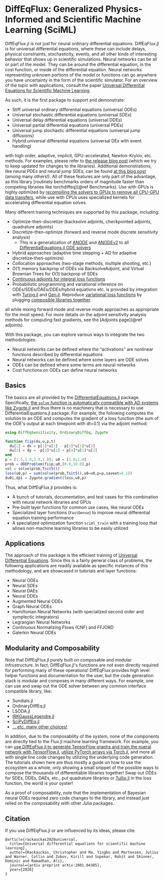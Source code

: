 # DiffEqFlux: Generalized Physics-Informed and Scientific Machine Learning (SciML)

DiffEqFlux.jl is not just for neural ordinary differential equations.
DiffEqFlux.jl is for universal differential equations, where these can include
delays, physical constraints, stochasticity, events, and all other kinds of
interesting behavior that shows up in scientific simulations. Neural networks can
be all or part of the model. They can be around the differential equation,
in the cost function, or inside of the differential equation. Neural networks
representing unknown portions of the model or functions can go anywhere you
have uncertainty in the form of the scientific simulator. For an overview of the
topic with applications, consult the paper [Universal Differential Equations for
Scientific Machine Learning](https://arxiv.org/abs/2001.04385).

As such, it is the first package to support and demonstrate:

- Stiff universal ordinary differential equations (universal ODEs)
- Universal stochastic differential equations (universal SDEs)
- Universal delay differential equations (universal DDEs)
- Universal partial differential equations (universal PDEs)
- Universal jump stochastic differential equations (universal jump diffusions)
- Hybrid universal differential equations (universal DEs with event handling)

with high order, adaptive, implicit, GPU-accelerated, Newton-Krylov, etc.
methods. For examples, please refer to [the release blog
post](https://julialang.org/blog/2019/01/fluxdiffeq) (which we try to keep
updated for changes to the libraries). Additional demonstrations, like neural
PDEs and neural jump SDEs, can be found [at this blog
post](http://www.stochasticlifestyle.com/neural-jump-sdes-jump-diffusions-and-neural-pdes/)
(among many others!). All of these features are only part of the advantage, as this library
[routinely benchmarks orders of magnitude faster than competing libraries like torchdiffeq](@ref Benchmarks).
Use with GPUs is highly optimized by 
[recompiling the solvers to GPUs to remove all CPU-GPU data transfers](https://www.stochasticlifestyle.com/solving-systems-stochastic-pdes-using-gpus-julia/),
while use with CPUs uses specialized kernels for accelerating differential equation solves.

Many different training techniques are supported by this package, including:

- Optimize-then-discretize (backsolve adjoints, checkpointed adjoints, quadrature adjoints)
- Discretize-then-optimize (forward and reverse mode discrete sensitivity analysis)
  - This is a generalization of [ANODE](https://arxiv.org/pdf/1902.10298.pdf) and 
    [ANODEv2](https://arxiv.org/pdf/1906.04596.pdf) to all 
    [DifferentialEquations.jl ODE solvers](https://diffeq.sciml.ai/latest/solvers/ode_solve/)
- Hybrid approaches (adaptive time stepping + AD for adaptive discretize-then-optimize)
- Collocation approaches (two-stage methods, multiple shooting, etc.)
- O(1) memory backprop of ODEs via BacksolveAdjoint, and Virtual Brownian Trees for O(1) backprop of SDEs
- [Continuous adjoints for integral loss functions](https://diffeq.sciml.ai/stable/analysis/sensitivity/#Example-continuous-adjoints-on-an-energy-functional)
- Probabilistic programming and variational inference on ODEs/SDEs/DAEs/DDEs/hybrid
  equations etc. is provided by integration with [Turing.jl](https://turing.ml/dev/)
  and [Gen.jl](https://github.com/probcomp/Gen.jl). Reproduce
  [variational loss functions](https://arxiv.org/abs/2001.01328) by plugging
  [composible libraries together](https://turing.ml/dev/tutorials/9-variationalinference/).

all while mixing forward mode and reverse mode approaches as appropriate for the
most speed. For more details on the adjoint sensitivity analysis methods for
computing fast gradients, see the [Adjoints page](@ref adjoints).

With this package, you can explore various ways to integrate the two methodologies:

- Neural networks can be defined where the “activations” are nonlinear functions
  described by differential equations
- Neural networks can be defined where some layers are ODE solves
- ODEs can be defined where some terms are neural networks
- Cost functions on ODEs can define neural networks

## Basics

The basics are all provided by the
[DifferentialEquations.jl](https://diffeq.sciml.ai/latest/) package. Specifically,
[the `solve` function is automatically compatible with AD systems like Zygote.jl](https://diffeq.sciml.ai/latest/analysis/sensitivity/)
and thus there is no machinery that is necessary to use DifferentialEquations.jl
package. For example, the following computes the solution to an ODE and computes
the gradient of a loss function (the sum of the ODE's output at each timepoint
with dt=0.1) via the adjoint method:

```julia
using DiffEqSensitivity, OrdinaryDiffEq, Zygote

function fiip(du,u,p,t)
  du[1] = dx = p[1]*u[1] - p[2]*u[1]*u[2]
  du[2] = dy = -p[3]*u[2] + p[4]*u[1]*u[2]
end
p = [1.5,1.0,3.0,1.0]; u0 = [1.0;1.0]
prob = ODEProblem(fiip,u0,(0.0,10.0),p)
sol = solve(prob,Tsit5())
loss(u0,p) = sum(solve(prob,Tsit5(),u0=u0,p=p,saveat=0.1))
du01,dp1 = Zygote.gradient(loss,u0,p)
```

Thus, what DiffEqFlux.jl provides is:

- A bunch of tutorials, documentation, and test cases for this combination
  with neural network libraries and GPUs
- Pre-built layer functions for common use cases, like neural ODEs
- Specialized layer functions (`FastDense`) to improve neural differential equation
  training performance
- A specialized optimization function `sciml_train` with a training loop that
  allows non-machine learning libraries to be easily utilized

## Applications

The approach of this package is the efficient training of
[Universal Differential Equations](https://arxiv.org/abs/2001.04385).
Since this is a fairly general class of problems, the following
applications are readily available as specific instances of this
methodology, and are showcased in tutorials and layer functions:

- Neural ODEs
- Neural SDEs
- Neural DAEs
- Neural DDEs
- Augmented Neural ODEs
- Graph Neural ODEs
- Hamiltonian Neural Networks (with specialized second order and symplectic integrators)
- Legrangian Neural Networks
- Continuous Normalizing Flows (CNF) and FFJORD
- Galerkin Neural ODEs

## Modularity and Composability

Note that DiffEqFlux.jl purely built on composable and modular infrustructure. In fact, 
DiffEqFlux.jl's functions are not even directly required for performing many of these operations! 
DiffEqFlux provides high level helper functions and documentation for the user, but the 
code generation stack is modular and composes in many different ways. For example, one can 
use and swap out the ODE solver between any common interface compatible library, like:

- Sundials.jl
- OrdinaryDiffEq.jl
- LSODA.jl
- [IRKGaussLegendre.jl](https://github.com/mikelehu/IRKGaussLegendre.jl)
- [SciPyDiffEq.jl](https://github.com/SciML/SciPyDiffEq.jl)
- [... etc. many other choices!](https://diffeq.sciml.ai/stable/solvers/ode_solve/)

In addition, due to the composability of the system, none of the components are directly
tied to the Flux.jl machine learning framework. For example, you can [use DiffEqFlux.jl
to generate TensorFlow graphs and train the nueral network with TensorFlow.jl](https://youtu.be/n2MwJ1guGVQ?t=284),
[utilize PyTorch arrays via Torch.jl](https://github.com/FluxML/Torch.jl), and more all with
single line code changes by utilizing the underlying code generation. The tutorials shown here
are thus mostly a guide on how to use the ecosystem as a whole, only showing a small snippet
of the possible ways to compose the thousands of differentiable libraries together! Swap out
ODEs for SDEs, DDEs, DAEs, etc., put quadrature libraries or [Tullio.jl](https://github.com/mcabbott/Tullio.jl)
in the loss function, the world is your oyster!

As a proof of composability, note that the implementation of Bayesian neural ODEs required
zero code changes to the library, and instead just relied on the composability with other
Julia packages.

## Citation

If you use DiffEqFlux.jl or are influenced by its ideas, please cite:

```
@article{rackauckas2020universal,
  title={Universal differential equations for scientific machine learning},
  author={Rackauckas, Christopher and Ma, Yingbo and Martensen, Julius and Warner, Collin and Zubov, Kirill and Supekar, Rohit and Skinner, Dominic and Ramadhan, Ali},
  journal={arXiv preprint arXiv:2001.04385},
  year={2020}
}
```

